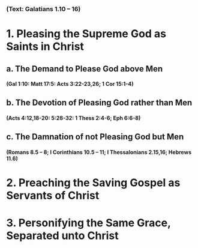 ### (Text: Galatians 1.10 – 16)

# ​1. Pleasing the Supreme God as Saints in Christ

##     a. The Demand to Please God above Men
####      (Gal 1:10: Matt 17:5: Acts 3:22-23,26; 1 Cor 15:1-4)

##     b. The Devotion of Pleasing God rather than Men
####      (Acts 4:12,18-20: 5:28-32: 1 Thess 2:4-6; Eph 6:6-8)

##     c. The Damnation of not Pleasing God but Men
####      (Romans 8.5 – 8; I Corinthians 10.5 – 11; I Thessalonians 2.15,16; Hebrews 11.6)

# 2. Preaching the Saving Gospel as Servants of Christ

# 3. Personifying the Same Grace, Separated unto Christ



